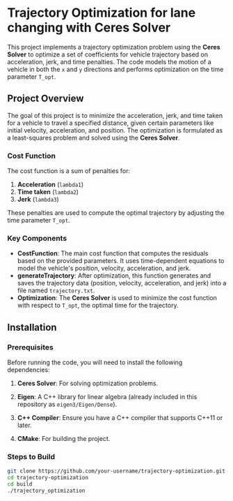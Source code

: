 # Trajectory Optimization for lane changing with Ceres Solver

This project implements a trajectory optimization problem using the **Ceres Solver** to optimize a set of coefficients for vehicle trajectory based on acceleration, jerk, and time penalties. The code models the motion of a vehicle in both the `x` and `y` directions and performs optimization on the time parameter `T_opt`.

## Project Overview

The goal of this project is to minimize the acceleration, jerk, and time taken for a vehicle to travel a specified distance, given certain parameters like initial velocity, acceleration, and position. The optimization is formulated as a least-squares problem and solved using the **Ceres Solver**.

### Cost Function

The cost function is a sum of penalties for:
1. **Acceleration** (`lambda1`)
2. **Time taken** (`lambda2`)
3. **Jerk** (`lambda3`)

These penalties are used to compute the optimal trajectory by adjusting the time parameter `T_opt`.

### Key Components
- **CostFunction**: The main cost function that computes the residuals based on the provided parameters. It uses time-dependent equations to model the vehicle's position, velocity, acceleration, and jerk.
- **generateTrajectory**: After optimization, this function generates and saves the trajectory data (position, velocity, acceleration, and jerk) into a file named `trajectory.txt`.
- **Optimization**: The **Ceres Solver** is used to minimize the cost function with respect to `T_opt`, the optimal time for the trajectory.

## Installation

### Prerequisites

Before running the code, you will need to install the following dependencies:

1. **Ceres Solver**: For solving optimization problems.
   
2. **Eigen**: A C++ library for linear algebra (already included in this repository as `eigen3/Eigen/Dense`).

3. **C++ Compiler**: Ensure you have a C++ compiler that supports C++11 or later.

4. **CMake**: For building the project.

### Steps to Build

   ```bash
   git clone https://github.com/your-username/trajectory-optimization.git
   cd trajectory-optimization
   cd build
   ./trajectory_optimization


